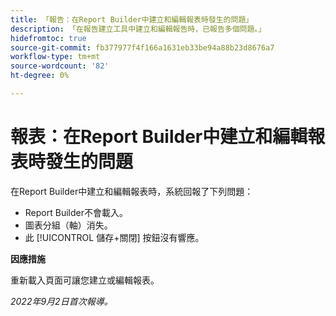 ```yaml
---
title: 「報告：在Report Builder中建立和編輯報表時發生的問題」
description: 「在報告建立工具中建立和編輯報告時，已報告多個問題。」
hidefromtoc: true
source-git-commit: fb377977f4f166a1631eb33be94a88b23d8676a7
workflow-type: tm+mt
source-wordcount: '82'
ht-degree: 0%

---
```



# 報表：在Report Builder中建立和編輯報表時發生的問題

在Report Builder中建立和編輯報表時，系統回報了下列問題：

* Report Builder不會載入。
* 圖表分組（軸）消失。
* 此 [!UICONTROL 儲存+關閉] 按鈕沒有響應。

**因應措施**

重新載入頁面可讓您建立或編輯報表。

_2022年9月2日首次報導。_

